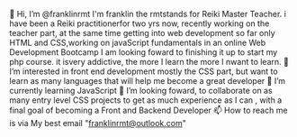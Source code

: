 👋 Hi, I’m @franklinrmt I'm franklin the rmtstands for Reiki Master Teacher. i have been a Reiki practitionerfor two yrs now, recently working on the teacher part, at the same time getting into web development so far only HTML and CSS,working on javaScript fundamentals in an online Web Development Bootcamp I am looking foward to finishing it up to start my php course. it isvery addictive, the more I learn the more I nwant to learn. 👀 I’m interested in front end development mostly the CSS part, but want to learn as many languages that will help me become a great developer 🌱 I’m currently learning JavaScript 💞️ I’m looking foward, to collaborate on as many entry level CSS projects to get as much experience as I can , with a final goal of becoming a Front and Backend Developer 📫 How to reach me is via My best email "franklinrmt@outlook.com"
 
